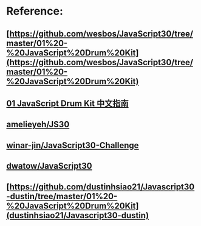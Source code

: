 # Reference:

## [https://github.com/wesbos/JavaScript30/tree/master/01%20-%20JavaScript%20Drum%20Kit](https://github.com/wesbos/JavaScript30/tree/master/01%20-%20JavaScript%20Drum%20Kit)
## [01 JavaScript Drum Kit 中文指南](https://github.com/soyaine/JavaScript30/tree/master/01%20-%20JavaScript%20Drum%20Kit)
## [amelieyeh/JS30](https://github.com/amelieyeh/JS30/tree/master/01-JSDrumKit)
## [winar-jin/JavaScript30-Challenge](https://github.com/winar-jin/JavaScript30-Challenge/tree/master/01%20-%20JavaScript%20Drum%20Kit)
## [dwatow/JavaScript30](https://github.com/dwatow/JavaScript30/tree/master/01%20JavaScript%20Drum%20Kit)
## [https://github.com/dustinhsiao21/Javascript30-dustin/tree/master/01%20-%20JavaScript%20Drum%20Kit](dustinhsiao21/Javascript30-dustin)